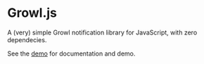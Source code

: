 # Growl.js
A (very) simple Growl notification library for JavaScript, with zero dependecies.

See the [demo](http://sheperson.github.io/growl.js/index.html) for documentation and demo.
